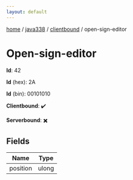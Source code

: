 ```yaml
---
layout: default
---
```


[home](/)  /  [java338](/protocol/java338)  /  [clientbound](/protocol/java338/clientbound)  /  open-sign-editor

# Open-sign-editor

**Id**: 42

**Id** (hex): 2A

**Id** (bin): 00101010

**Clientbound**: ✔️

**Serverbound**: ✖️

## Fields

Name | Type
---|---
position | ulong

